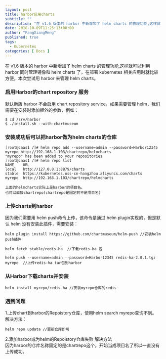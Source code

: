 ```yaml
---
layout: post
title: harbor启用charts
subtitle: ""
description: "在 v1.6 版本的 harbor 中新增加了 helm charts 的管理功能,这样就可以利用 harbor 同时管理镜像和 helm charts 了，在部署 kubernetes 相关应用时就比较方便，本次尝试用 harbor 来管理 helm charts"
date: 2018-10-09T11:25:13+08:00
author: "FangXiangMeng"
published: true
tags:
  - Kubernetes
categories: [ Docs ]
---
```



在 v1.6 版本的 harbor 中新增加了 helm charts 的管理功能,这样就可以利用 harbor 同时管理镜像和 helm charts 了，在部署 kubernetes 相关应用时就比较方便，本次尝试用 harbor 来管理 helm charts。

### 启用Harbor的chart repository 服务
默认新版 harbor 不会启用 chart repository service，如果需要管理 helm，我们需要在安装时添加额外的参数，例如：
```SHELL
$ cd /srv/harbor
$ ./install.sh --with-chartmuseum
```

### 安装成功后可以把harbor做为helm charts的仓库
```shell
[root@caas1 /]# helm repo add --username=admin --password=Harbor12345 myrepo http://192.168.1.103/chartrepo/helmcharts
"myrepo" has been added to your repositories
[root@caas1 /]# helm repo list
NAME  	URL                                                   
local 	http://127.0.0.1:8879/charts                          
stable	https://kubernetes.oss-cn-hangzhou.aliyuncs.com/charts
myrepo	http://192.168.1.103/chartrepo/helmcharts

上面的helmcharts实际上是harbor的项目名。
也可以直接chartrepo(chartrepo是固定的不是项目名)
```

### 上传charts到harbor
因为我们需要用 helm push命令上传，该命令是通过 helm plugin实现的，但是默认 helm 没有安装此插件，需要安装：
```shell
helm plugin install https://github.com/chartmuseum/helm-push //安装helm push插件

helm fetch stable/redis-ha  //下载redis-ha 包

helm push --username=admin --password=Harbor12345 redis-ha-2.0.1.tgz myrepo  //上传redis-ha tar包到harbor
```

### 从Harbor下载charts并安装
```
helm install myrepo/redis-ha //安装myrepo仓库的redis
```

### 遇到问题
1.上传chart到harbor的Repoistory仓库，使用helm search myrepo查询不到。
解决方法：
```
helm repo updata //更新仓库即可
```

2.添加harbor成为helm的Repoistory仓库失败
解决方法 \
因为harbor的仓库名称固定的是chartrepo这个。开始当成项目名了所以一直没有上传成功。